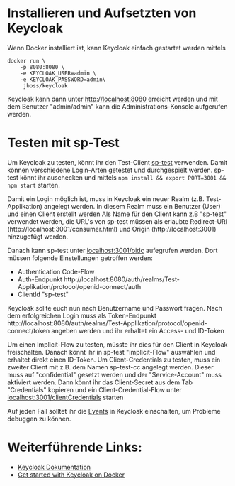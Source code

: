 # Installieren und Aufsetzten von Keycloak

Wenn Docker installiert ist, kann Keycloak einfach gestartet werden mittels

```
docker run \
	-p 8080:8080 \
	-e KEYCLOAK_USER=admin \
	-e KEYCLOAK_PASSWORD=admin\
	 jboss/keycloak
```

Keycloak kann dann unter [http://localhost:8080](http://localhost:8080) erreicht werden und mit dem Benutzer "admin/admin" kann die Administrations-Konsole aufgerufen werden.

# Testen mit sp-Test

Um Keycloak zu testen, könnt ihr den Test-Client [sp-test](https://github.com/lizzyTheLizard/sp-test) verwenden. Damit können verschiedene Login-Arten getestet und durchgespielt werden. sp-test könnt ihr auschecken und mittels ```npm install && export PORT=3001 && npm start``` starten. 

Damit ein Login möglich ist, muss in Keycloak ein neuer Realm (z.B. Test-Applikation) angelegt werden. In diesem Realm muss ein Benutzer (User) und einen Client erstellt werden Als Name für den Client kann z.B "sp-test" verwendet werden, die URL's von sp-test müssen als erlaubte Redirect-URI (http://localhost:3001/consumer.html) und Origin (http://localhost:3001) hinzugefügt werden.

Danach kann sp-test unter [localhost:3001/oidc](http://localhost:3001/oidc) aufegrufen werden. Dort müssen folgende Einstellungen getroffen werden:
* Authentication Code-Flow
* Auth-Endpunkt http://localhost:8080/auth/realms/Test-Applikation/protocol/openid-connect/auth
* ClientId "sp-test"

Keycloak sollte euch nun nach Benutzername und Passwort fragen. Nach dem erfolgreichen Login muss als Token-Endpunkt http://localhost:8080/auth/realms/Test-Applikation/protocol/openid-connect/token angeben werden und ihr erhaltet ein Access- und ID-Token


Um einen Implicit-Flow zu testen, müsste ihr dies für den Client in Keycloak freischalten. Danach könnt ihr in sp-test "Implicit-Flow" auswählen und erhaltet direkt einen ID-Token. Um Client-Credentials zu testen, muss ein zweiter Client mit z.B. dem Namen sp-test-cc angelegt werden. Dieser muss auf "confidential" gesetzt werden und der "Service-Account" muss aktiviert werden. Dann könnt ihr das Client-Secret aus dem Tab "Credentials" kopieren und ein Client-Credential-Flow unter [localhost:3001/clientCredentials](http://localhost:3001/clientCredentials) starten

Auf jeden Fall solltet ihr die [Events](https://www.keycloak.org/docs/latest/server_admin/index.html#auditing-and-events) in Keycloak einschalten, um Probleme debuggen zu können. 



# Weiterführende Links:
* [Keycloak Dokumentation](https://www.keycloak.org/documentation)
* [Get started with Keycloak on Docker](https://www.keycloak.org/getting-started/getting-started-docker)
